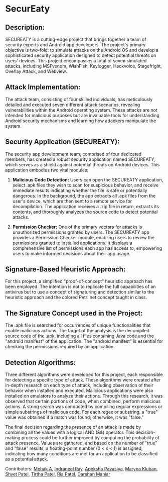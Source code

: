 # SecurEaty

## Description:
SECUREATY is a cutting-edge project that brings together a team of security experts and Android app developers. The project's primary objective is two-fold: to simulate attacks on the Android OS and develop a sophisticated security application designed to detect potential threats on users' devices. This project encompasses a total of seven simulated attacks, including MSFvenom, WishFish, Keylogger, Hackvoice, Stagefright, Overlay Attack, and Webview.

## Attack Implementation:
The attack team, consisting of four skilled individuals, has meticulously detailed and executed seven different attack scenarios, revealing vulnerabilities within the Android operating system. These attacks are not intended for malicious purposes but are invaluable tools for understanding Android security mechanisms and learning how attackers manipulate the system.

## Security Application (SECUREATY):
The security app development team, comprised of four dedicated members, has created a robust security application named SECUREATY, which serves as a shield against potential threats on Android devices. This application embodies two vital modules:

1. **Malicious Code Detection:** Users can open the SECUREATY application, select .apk files they wish to scan for suspicious behavior, and receive immediate results indicating whether the file is safe or potentially dangerous. In the background, the app extracts all .apk files from the user's device, which are then sent to a remote service for decompilation. The application receives a .zip file in return, extracts its contents, and thoroughly analyzes the source code to detect potential attacks.

2. **Permission Checker:** One of the primary vectors for attacks is unauthorized permissions granted by users. The SECUREATY app provides a Permission Checker module, enabling users to review the permissions granted to installed applications. It displays a comprehensive list of permissions each app has access to, empowering users to make informed decisions about their app usage.

## Signature-Based Heuristic Approach:
For this project, a simplified "proof-of-concept" heuristic approach has been employed. The intention is not to replicate the full capabilities of an antivirus but to use a concept of signaturing and detection similar to the heuristic approach and the colored Petri net concept taught in class.

## The Signature Concept used in the Project:
The .apk file is searched for occurrences of unique functionalities that enable malicious actions. The target of the analysis is the decompiled source code of the .apk, including all files containing Java code and the "android manifest" of the application. The "android manifest" is essential for checking the permissions required by an application.

## Detection Algorithms:
Three different algorithms were developed for this project, each responsible for detecting a specific type of attack. These algorithms were created after in-depth research on each type of attack, including observation of their behavior when installed and executed. Malicious applications were also installed on emulators to analyze their actions. Through this research, it was observed that certain portions of code, when combined, perform malicious actions. A string search was conducted by compiling regular expressions or simple substrings of malicious code. For each regex or substring, a "true" value was obtained if a match was found; otherwise, it was "false."

The final decision regarding the presence of an attack is made by combining all the values with a logical AND (&&) operator. This decision-making process could be further improved by computing the probability of attack presence. Values are gathered, and based on the number of "true" and "false" results, a floating-point number (0 < x < 1) is assigned, indicating how many conditions are met for an application to be classified as a potential attack.

Contributors: [Mehak A](https://www.linkedin.com/in/mehak-security/), [Indraneel Ray](https://www.linkedin.com/in/indraneel-ray-9b03371aa/), [Apeksha Pavasiya](https://www.linkedin.com/in/apeksha-pavasiya/), [Maryna Kluban](https://www.linkedin.com/in/maryna-kluban/), [Shvet Patel](https://www.linkedin.com/in/shvetkumarpatel/), [Tirtha Patel](https://www.linkedin.com/in/tirthapatel18/), [Ria Patel](https://www.linkedin.com/in/ria-patel-007b77216/), [Darshan Maniar](https://www.linkedin.com/in/darshan-maniar-7160b420b/)